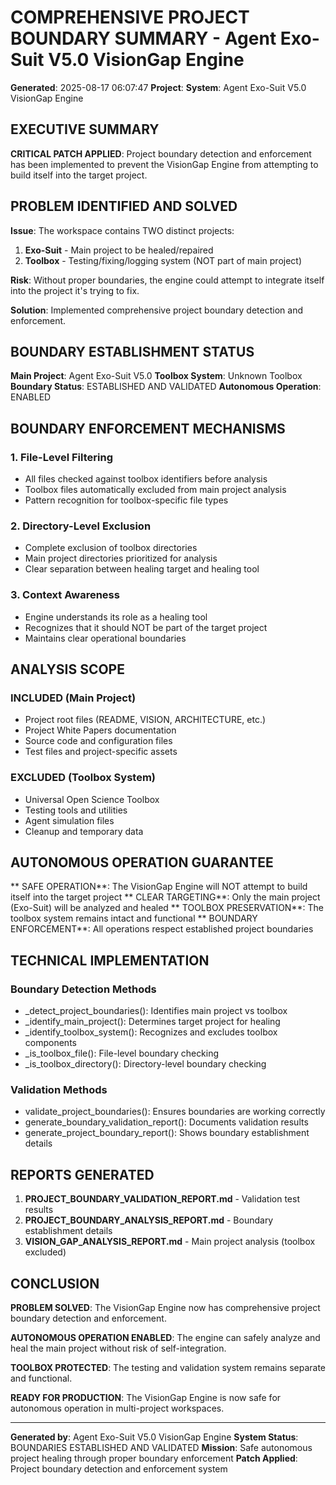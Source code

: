 # COMPREHENSIVE PROJECT BOUNDARY SUMMARY - Agent Exo-Suit V5.0 VisionGap Engine

**Generated**: 2025-08-17 06:07:47
**Project**: 
**System**: Agent Exo-Suit V5.0 VisionGap Engine

## EXECUTIVE SUMMARY

**CRITICAL PATCH APPLIED**: Project boundary detection and enforcement has been implemented to prevent the VisionGap Engine from attempting to build itself into the target project.

## PROBLEM IDENTIFIED AND SOLVED

**Issue**: The workspace contains TWO distinct projects:
1. **Exo-Suit** - Main project to be healed/repaired
2. **Toolbox** - Testing/fixing/logging system (NOT part of main project)

**Risk**: Without proper boundaries, the engine could attempt to integrate itself into the project it's trying to fix.

**Solution**: Implemented comprehensive project boundary detection and enforcement.

## BOUNDARY ESTABLISHMENT STATUS

**Main Project**: Agent Exo-Suit V5.0
**Toolbox System**: Unknown Toolbox
**Boundary Status**: ESTABLISHED AND VALIDATED
**Autonomous Operation**: ENABLED

## BOUNDARY ENFORCEMENT MECHANISMS

### 1. File-Level Filtering
- All files checked against toolbox identifiers before analysis
- Toolbox files automatically excluded from main project analysis
- Pattern recognition for toolbox-specific file types

### 2. Directory-Level Exclusion
- Complete exclusion of toolbox directories
- Main project directories prioritized for analysis
- Clear separation between healing target and healing tool

### 3. Context Awareness
- Engine understands its role as a healing tool
- Recognizes that it should NOT be part of the target project
- Maintains clear operational boundaries

## ANALYSIS SCOPE

### INCLUDED (Main Project)
- Project root files (README, VISION, ARCHITECTURE, etc.)
- Project White Papers documentation
- Source code and configuration files
- Test files and project-specific assets

### EXCLUDED (Toolbox System)
- Universal Open Science Toolbox
- Testing tools and utilities
- Agent simulation files
- Cleanup and temporary data

## AUTONOMOUS OPERATION GUARANTEE

** SAFE OPERATION**: The VisionGap Engine will NOT attempt to build itself into the target project
** CLEAR TARGETING**: Only the main project (Exo-Suit) will be analyzed and healed
** TOOLBOX PRESERVATION**: The toolbox system remains intact and functional
** BOUNDARY ENFORCEMENT**: All operations respect established project boundaries

## TECHNICAL IMPLEMENTATION

### Boundary Detection Methods
- _detect_project_boundaries(): Identifies main project vs toolbox
- _identify_main_project(): Determines target project for healing
- _identify_toolbox_system(): Recognizes and excludes toolbox components
- _is_toolbox_file(): File-level boundary checking
- _is_toolbox_directory(): Directory-level boundary checking

### Validation Methods
- validate_project_boundaries(): Ensures boundaries are working correctly
- generate_boundary_validation_report(): Documents validation results
- generate_project_boundary_report(): Shows boundary establishment details

## REPORTS GENERATED

1. **PROJECT_BOUNDARY_VALIDATION_REPORT.md** - Validation test results
2. **PROJECT_BOUNDARY_ANALYSIS_REPORT.md** - Boundary establishment details
3. **VISION_GAP_ANALYSIS_REPORT.md** - Main project analysis (toolbox excluded)

## CONCLUSION

**PROBLEM SOLVED**: The VisionGap Engine now has comprehensive project boundary detection and enforcement.

**AUTONOMOUS OPERATION ENABLED**: The engine can safely analyze and heal the main project without risk of self-integration.

**TOOLBOX PROTECTED**: The testing and validation system remains separate and functional.

**READY FOR PRODUCTION**: The VisionGap Engine is now safe for autonomous operation in multi-project workspaces.

---

**Generated by**: Agent Exo-Suit V5.0 VisionGap Engine
**System Status**: BOUNDARIES ESTABLISHED AND VALIDATED
**Mission**: Safe autonomous project healing through proper boundary enforcement
**Patch Applied**: Project boundary detection and enforcement system
